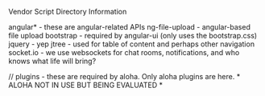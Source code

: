 Vendor Script Directory Information

angular* - these are angular-related APIs
ng-file-upload - angular-based file upload
bootstrap - required by angular-ui (only uses the bootstrap.css)
jquery - yep
jtree - used for table of content and perhaps other navigation
socket.io - we use websockets for chat rooms, notifications, and who knows what life will bring?

// plugins - these are required by aloha. Only aloha plugins are here. * ALOHA NOT IN USE BUT BEING EVALUATED *
